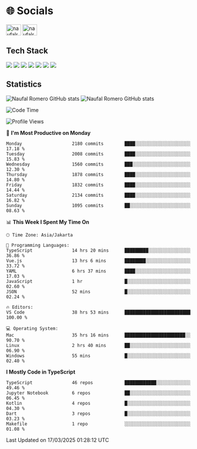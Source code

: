 <h1 align="">🌐 Socials</h1>
<p align="left">
<a href="https://linkedin.com/in/naufal-romero-putra-pratama-9ab816177/" target="blank"><img align="center" src="https://raw.githubusercontent.com/rahuldkjain/github-profile-readme-generator/master/src/images/icons/Social/linked-in-alt.svg" alt="naufalromero" height="30" width="40" /></a>
<a href="https://instagram.com/naufalromero" target="blank"><img align="center" src="https://raw.githubusercontent.com/rahuldkjain/github-profile-readme-generator/master/src/images/icons/Social/instagram.svg" alt="naufalromero" height="30" width="40" /></a>
</p>


<h2 align="">Tech Stack</h2>
<div align="">
  <img src="https://img.shields.io/badge/next.js-000000?style=for-the-badge&logo=nextdotjs&logoColor=white"/>
 <img src="https://img.shields.io/badge/typescript-%23007ACC.svg?style=for-the-badge&logo=typescript&logoColor=white"/>
 <img src="https://img.shields.io/badge/react-%2320232a.svg?style=for-the-badge&logo=react&logoColor=%2361DAFB"/>
 <img src="https://img.shields.io/badge/tailwindcss-%2338B2AC.svg?style=for-the-badge&logo=tailwind-css&logoColor=white"/>
 <img src="https://img.shields.io/badge/Prisma-3982CE?style=for-the-badge&logo=Prisma&logoColor=white"/>
 <img src="https://img.shields.io/badge/javascript-%23323330.svg?style=for-the-badge&logo=javascript&logoColor=%23F7DF1E"/>
 <img src="https://img.shields.io/badge/java-%23ED8B00.svg?style=for-the-badge&logo=openjdk&logoColor=white"/>
</div>


<h2 align="">Statistics</h2>
<div align="">
<img src="https://github-readme-stats-xi-nine-74.vercel.app/api?username=romves&show_icons=true&theme=tokyonight&include_all_commits=true&count_private=true" alt="Naufal Romero GitHub stats"/>
<img src="https://github-readme-stats-xi-nine-74.vercel.app/api/top-langs/?username=romves&theme=tokyonight&hide_border=false&include_all_commits=true&count_private=true&layout=compact" alt="Naufal Romero GitHub stats"/>
</div>

<!--START_SECTION:waka-->
![Code Time](http://img.shields.io/badge/Code%20Time-2%2C167%20hrs%2047%20mins-blue)

![Profile Views](http://img.shields.io/badge/Profile%20Views-1-blue)

📅 **I'm Most Productive on Monday** 

```text
Monday                   2180 commits        ████░░░░░░░░░░░░░░░░░░░░░   17.18 % 
Tuesday                  2008 commits        ████░░░░░░░░░░░░░░░░░░░░░   15.83 % 
Wednesday                1560 commits        ███░░░░░░░░░░░░░░░░░░░░░░   12.30 % 
Thursday                 1878 commits        ████░░░░░░░░░░░░░░░░░░░░░   14.80 % 
Friday                   1832 commits        ████░░░░░░░░░░░░░░░░░░░░░   14.44 % 
Saturday                 2134 commits        ████░░░░░░░░░░░░░░░░░░░░░   16.82 % 
Sunday                   1095 commits        ██░░░░░░░░░░░░░░░░░░░░░░░   08.63 % 
```


📊 **This Week I Spent My Time On** 

```text
🕑︎ Time Zone: Asia/Jakarta

💬 Programming Languages: 
TypeScript               14 hrs 20 mins      █████████░░░░░░░░░░░░░░░░   36.86 % 
Vue.js                   13 hrs 6 mins       ████████░░░░░░░░░░░░░░░░░   33.72 % 
YAML                     6 hrs 37 mins       ████░░░░░░░░░░░░░░░░░░░░░   17.03 % 
JavaScript               1 hr                █░░░░░░░░░░░░░░░░░░░░░░░░   02.60 % 
JSON                     52 mins             █░░░░░░░░░░░░░░░░░░░░░░░░   02.24 % 

🔥 Editors: 
VS Code                  38 hrs 53 mins      █████████████████████████   100.00 % 

💻 Operating System: 
Mac                      35 hrs 16 mins      ███████████████████████░░   90.70 % 
Linux                    2 hrs 40 mins       ██░░░░░░░░░░░░░░░░░░░░░░░   06.90 % 
Windows                  55 mins             █░░░░░░░░░░░░░░░░░░░░░░░░   02.40 % 
```

**I Mostly Code in TypeScript** 

```text
TypeScript               46 repos            ████████████░░░░░░░░░░░░░   49.46 % 
Jupyter Notebook         6 repos             ██░░░░░░░░░░░░░░░░░░░░░░░   06.45 % 
Kotlin                   4 repos             █░░░░░░░░░░░░░░░░░░░░░░░░   04.30 % 
Dart                     3 repos             █░░░░░░░░░░░░░░░░░░░░░░░░   03.23 % 
Makefile                 1 repo              ░░░░░░░░░░░░░░░░░░░░░░░░░   01.08 % 
```




 Last Updated on 17/03/2025 01:28:12 UTC
<!--END_SECTION:waka-->
